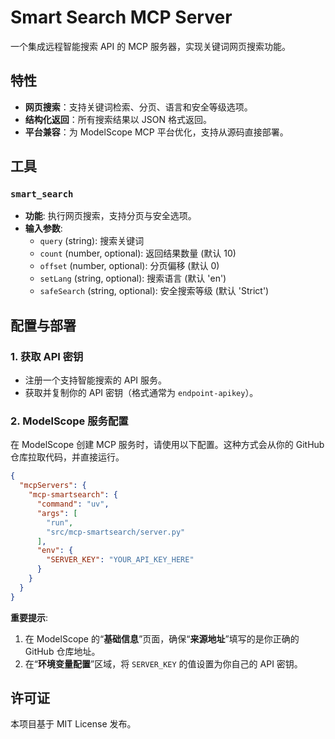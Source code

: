 # Smart Search MCP Server

一个集成远程智能搜索 API 的 MCP 服务器，实现关键词网页搜索功能。

## 特性

-   **网页搜索**：支持关键词检索、分页、语言和安全等级选项。
-   **结构化返回**：所有搜索结果以 JSON 格式返回。
-   **平台兼容**：为 ModelScope MCP 平台优化，支持从源码直接部署。

## 工具

### `smart_search`

-   **功能**: 执行网页搜索，支持分页与安全选项。
-   **输入参数**:
    -   `query` (string): 搜索关键词
    -   `count` (number, optional): 返回结果数量 (默认 10)
    -   `offset` (number, optional): 分页偏移 (默认 0)
    -   `setLang` (string, optional): 搜索语言 (默认 'en')
    -   `safeSearch` (string, optional): 安全搜索等级 (默认 'Strict')

## 配置与部署

### 1. 获取 API 密钥

-   注册一个支持智能搜索的 API 服务。
-   获取并复制你的 API 密钥（格式通常为 `endpoint-apikey`）。

### 2. ModelScope 服务配置

在 ModelScope 创建 MCP 服务时，请使用以下配置。这种方式会从你的 GitHub 仓库拉取代码，并直接运行。

```json
{
  "mcpServers": {
    "mcp-smartsearch": {
      "command": "uv",
      "args": [
        "run",
        "src/mcp-smartsearch/server.py"
      ],
      "env": {
        "SERVER_KEY": "YOUR_API_KEY_HERE"
      }
    }
  }
}
```

**重要提示**:

1.  在 ModelScope 的“**基础信息**”页面，确保“**来源地址**”填写的是你正确的 GitHub 仓库地址。
2.  在“**环境变量配置**”区域，将 `SERVER_KEY` 的值设置为你自己的 API 密钥。

## 许可证

本项目基于 MIT License 发布。
